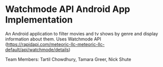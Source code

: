 # Watchmode API Android App Implementation

An Android application to filter movies and tv shows by genre and display information about them. 
Uses Watchmode API (https://rapidapi.com/meteoric-llc-meteoric-llc-default/api/watchmode/details)

Team Members: Tartil Chowdhury, Tamara Greer, Nick Shute
